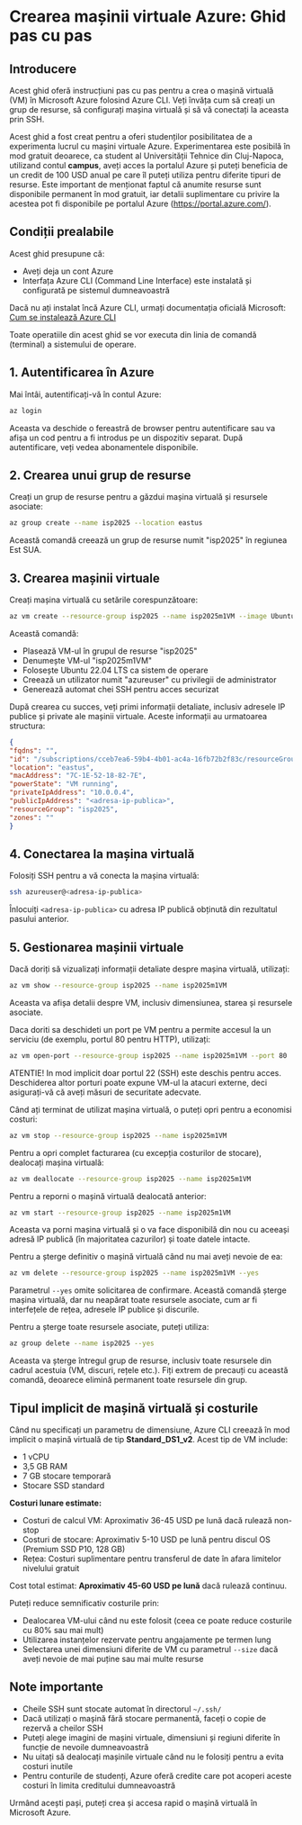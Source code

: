 # Crearea mașinii virtuale Azure: Ghid pas cu pas

## Introducere

Acest ghid oferă instrucțiuni pas cu pas pentru a crea o mașină virtuală (VM) în Microsoft Azure folosind Azure CLI. Veți învăța cum să creați un grup de resurse, să configurați mașina virtuală și să vă conectați la aceasta prin SSH.

Acest ghid a fost creat pentru a oferi studenților posibilitatea de a experimenta lucrul cu mașini virtuale Azure. Experimentarea este posibilă în mod gratuit deoarece, ca student al Universității Tehnice din Cluj-Napoca, utilizand contul **campus**, aveți acces la portalul Azure și puteți beneficia de un credit de 100 USD anual pe care îl puteți utiliza pentru diferite tipuri de resurse.
Este important de menționat faptul că anumite resurse sunt disponibile permanent în mod gratuit, iar detalii suplimentare cu privire la acestea pot fi disponibile pe portalul Azure (https://portal.azure.com/).

## Condiții prealabile

Acest ghid presupune că:
- Aveți deja un cont Azure
- Interfața Azure CLI (Command Line Interface) este instalată și configurată pe sistemul dumneavoastră

Dacă nu ați instalat încă Azure CLI, urmați documentația oficială Microsoft: [Cum se instalează Azure CLI](https://learn.microsoft.com/en-us/cli/azure/install-azure-cli)

Toate operatiile din acest ghid se vor executa din linia de comandă (terminal) a sistemului  de operare. 

## 1. Autentificarea în Azure

Mai întâi, autentificați-vă în contul Azure:

```bash
az login
```

Aceasta va deschide o fereastră de browser pentru autentificare sau va afișa un cod pentru a fi introdus pe un dispozitiv separat. După autentificare, veți vedea abonamentele disponibile.

## 2. Crearea unui grup de resurse

Creați un grup de resurse pentru a găzdui mașina virtuală și resursele asociate:

```bash
az group create --name isp2025 --location eastus
```

Această comandă creează un grup de resurse numit "isp2025" în regiunea Est SUA.

## 3. Crearea mașinii virtuale

Creați mașina virtuală cu setările corespunzătoare:

```bash
az vm create --resource-group isp2025 --name isp2025m1VM --image Ubuntu2204 --admin-username azureuser --generate-ssh-keys
```

Această comandă:
- Plasează VM-ul în grupul de resurse "isp2025"
- Denumește VM-ul "isp2025m1VM"
- Folosește Ubuntu 22.04 LTS ca sistem de operare
- Creează un utilizator numit "azureuser" cu privilegii de administrator
- Generează automat chei SSH pentru acces securizat

După crearea cu succes, veți primi informații detaliate, inclusiv adresele IP publice și private ale mașinii virtuale. Aceste informații au urmatoarea structura:

```json
{
"fqdns": "",
"id": "/subscriptions/cceb7ea6-59b4-4b01-ac4a-16fb72b2f83c/resourceGroups/isp2025/providers/Microsoft.Compute/virtualMachines/isp2025m1VM",
"location": "eastus",
"macAddress": "7C-1E-52-18-82-7E",
"powerState": "VM running",
"privateIpAddress": "10.0.0.4",
"publicIpAddress": "<adresa-ip-publica>",
"resourceGroup": "isp2025",
"zones": ""
}
```

## 4. Conectarea la mașina virtuală

Folosiți SSH pentru a vă conecta la mașina virtuală:

```bash
ssh azureuser@<adresa-ip-publica>
```

Înlocuiți `<adresa-ip-publica>` cu adresa IP publică obținută din rezultatul pasului anterior.

## 5. Gestionarea mașinii virtuale 

Dacă doriți să vizualizați informații detaliate despre mașina virtuală, utilizați:

```bash
az vm show --resource-group isp2025 --name isp2025m1VM
```
Aceasta va afișa detalii despre VM, inclusiv dimensiunea, starea și resursele asociate.

Daca doriti sa deschideti un port pe VM pentru a permite accesul la un serviciu (de exemplu, portul 80 pentru HTTP), utilizați:

```bash
az vm open-port --resource-group isp2025 --name isp2025m1VM --port 80
```

ATENTIE! In mod implicit doar portul 22 (SSH) este deschis pentru acces. Deschiderea altor porturi poate expune VM-ul la atacuri externe, deci asigurați-vă că aveți măsuri de securitate adecvate.

Când ați terminat de utilizat mașina virtuală, o puteți opri pentru a economisi costuri:

```bash
az vm stop --resource-group isp2025 --name isp2025m1VM
```

Pentru a opri complet facturarea (cu excepția costurilor de stocare), dealocați mașina virtuală:

```bash
az vm deallocate --resource-group isp2025 --name isp2025m1VM
```

Pentru a reporni o mașină virtuală dealocată anterior:

```bash
az vm start --resource-group isp2025 --name isp2025m1VM
```

Aceasta va porni mașina virtuală și o va face disponibilă din nou cu aceeași adresă IP publică (în majoritatea cazurilor) și toate datele intacte.

Pentru a șterge definitiv o mașină virtuală când nu mai aveți nevoie de ea:

```bash
az vm delete --resource-group isp2025 --name isp2025m1VM --yes
```

Parametrul `--yes` omite solicitarea de confirmare. Această comandă șterge mașina virtuală, dar nu neapărat toate resursele asociate, cum ar fi interfețele de rețea, adresele IP publice și discurile.

Pentru a șterge toate resursele asociate, puteți utiliza:

```bash
az group delete --name isp2025 --yes
```

Aceasta va șterge întregul grup de resurse, inclusiv toate resursele din cadrul acestuia (VM, discuri, rețele etc.). Fiți extrem de precauți cu această comandă, deoarece elimină permanent toate resursele din grup.

## Tipul implicit de mașină virtuală și costurile

Când nu specificați un parametru de dimensiune, Azure CLI creează în mod implicit o mașină virtuală de tip **Standard_DS1_v2**. Acest tip de VM include:

- 1 vCPU
- 3,5 GB RAM
- 7 GB stocare temporară
- Stocare SSD standard

**Costuri lunare estimate:**
- Costuri de calcul VM: Aproximativ 36-45 USD pe lună dacă rulează non-stop
- Costuri de stocare: Aproximativ 5-10 USD pe lună pentru discul OS (Premium SSD P10, 128 GB)
- Rețea: Costuri suplimentare pentru transferul de date în afara limitelor nivelului gratuit

Cost total estimat: **Aproximativ 45-60 USD pe lună** dacă rulează continuu.

Puteți reduce semnificativ costurile prin:
- Dealocarea VM-ului când nu este folosit (ceea ce poate reduce costurile cu 80% sau mai mult)
- Utilizarea instanțelor rezervate pentru angajamente pe termen lung
- Selectarea unei dimensiuni diferite de VM cu parametrul `--size` dacă aveți nevoie de mai puține sau mai multe resurse

## Note importante

- Cheile SSH sunt stocate automat în directorul `~/.ssh/`
- Dacă utilizați o mașină fără stocare permanentă, faceți o copie de rezervă a cheilor SSH
- Puteți alege imagini de mașini virtuale, dimensiuni și regiuni diferite în funcție de nevoile dumneavoastră
- Nu uitați să dealocați mașinile virtuale când nu le folosiți pentru a evita costuri inutile
- Pentru conturile de studenți, Azure oferă credite care pot acoperi aceste costuri în limita creditului dumneavoastră

Urmând acești pași, puteți crea și accesa rapid o mașină virtuală în Microsoft Azure.